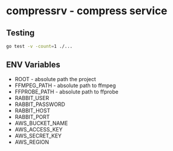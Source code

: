 # compressrv - compress service

## Testing

```bash
go test -v -count=1 ./...
```

## ENV Variables
- ROOT - absolute path the project
- FFMPEG_PATH - absolute path to ffmpeg
- FFPROBE_PATH - absolute path to ffprobe
- RABBIT_USER
- RABBIT_PASSWORD
- RABBIT_HOST
- RABBIT_PORT
- AWS_BUCKET_NAME
- AWS_ACCESS_KEY
- AWS_SECRET_KEY
- AWS_REGION